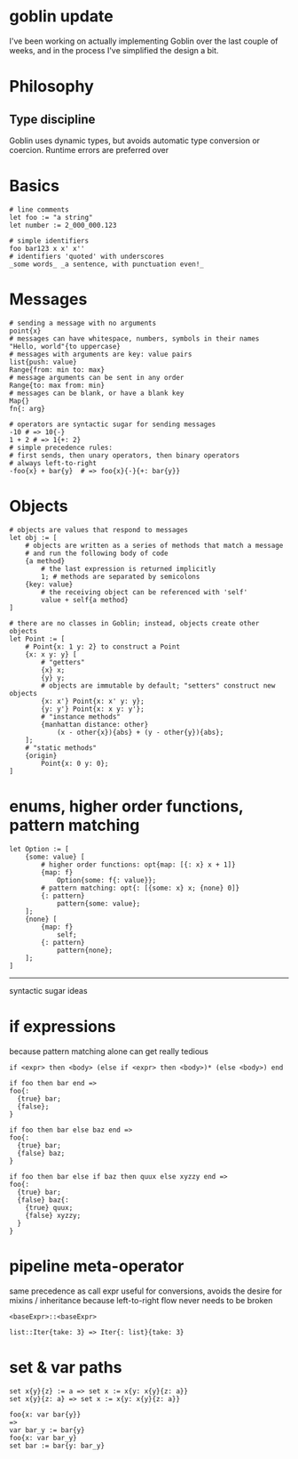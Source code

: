 # goblin update

I've been working on actually implementing Goblin over the last couple of weeks, and in the process I've simplified the design a bit.

# Philosophy

## Type discipline

Goblin uses dynamic types, but avoids automatic type conversion or coercion. Runtime errors are preferred over

# Basics

```goblin
# line comments
let foo := "a string"
let number := 2_000_000.123

# simple identifiers
foo bar123 x x' x''
# identifiers 'quoted' with underscores
_some words_ _a sentence, with punctuation even!_
```

# Messages

```goblin
# sending a message with no arguments
point{x}
# messages can have whitespace, numbers, symbols in their names
"Hello, world"{to uppercase}
# messages with arguments are key: value pairs
list{push: value}
Range{from: min to: max}
# message arguments can be sent in any order
Range{to: max from: min}
# messages can be blank, or have a blank key
Map{}
fn{: arg}

# operators are syntactic sugar for sending messages
-10 # => 10{-}
1 + 2 # => 1{+: 2}
# simple precedence rules:
# first sends, then unary operators, then binary operators
# always left-to-right
-foo{x} + bar{y}  # => foo{x}{-}{+: bar{y}}
```

# Objects

```goblin
# objects are values that respond to messages
let obj := [
	# objects are written as a series of methods that match a message
	# and run the following body of code
	{a method}
		# the last expression is returned implicitly
		1; # methods are separated by semicolons
	{key: value}
		# the receiving object can be referenced with 'self'
		value + self{a method}
]

# there are no classes in Goblin; instead, objects create other objects
let Point := [
	# Point{x: 1 y: 2} to construct a Point
	{x: x y: y} [
		# "getters"
		{x} x;
		{y} y;
		# objects are immutable by default; "setters" construct new objects
		{x: x'} Point{x: x' y: y};
		{y: y'} Point{x: x y: y'};
		# "instance methods"
		{manhattan distance: other}
			(x - other{x}){abs} + (y - other{y}){abs};
	];
	# "static methods"
	{origin}
		Point{x: 0 y: 0};
]
```

# enums, higher order functions, pattern matching

```goblin
let Option := [
	{some: value} [
		# higher order functions: opt{map: [{: x} x + 1]}
		{map: f}
			Option{some: f{: value}};
		# pattern matching: opt{: [{some: x} x; {none} 0]}
		{: pattern}
			pattern{some: value};
	];
	{none} [
		{map: f}
			self;
		{: pattern}
			pattern{none};
	];
]
```

---

syntactic sugar ideas

# if expressions

because pattern matching alone can get really tedious

```
if <expr> then <body> (else if <expr> then <body>)* (else <body>) end

if foo then bar end =>
foo{:
  {true} bar;
  {false};
}

if foo then bar else baz end =>
foo{:
  {true} bar;
  {false} baz;
}

if foo then bar else if baz then quux else xyzzy end =>
foo{:
  {true} bar;
  {false} baz{:
    {true} quux;
    {false} xyzzy;
  }
}
```

# pipeline meta-operator

same precedence as call expr
useful for conversions, avoids the desire for mixins / inheritance because left-to-right flow never needs to be broken

```
<baseExpr>::<baseExpr>

list::Iter{take: 3} => Iter{: list}{take: 3}
```

# set & var paths

```
set x{y}{z} := a => set x := x{y: x{y}{z: a}}
set x{y}{z: a} => set x := x{y: x{y}{z: a}}

foo{x: var bar{y}}
=>
var bar_y := bar{y}
foo{x: var bar_y}
set bar := bar{y: bar_y}
```
